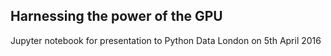 ## Harnessing the power of the GPU ##

Jupyter notebook for presentation to Python Data London on 5th April 2016
